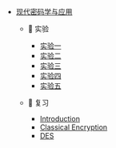 - [现代密码学与应用](course/cryptography/)
  - 🔬 实验
    - [实验一](course/cryptography/lab-1.md "Many Time Pad - 实验 - 现代密码学与应用")
    - [实验二](course/cryptography/lab-2.md "离散对数求解 - 实验 - 现代密码学与应用")
    - [实验三](course/cryptography/lab-3.md "CBC 和 CTR 模式下的 AES - 实验 - 现代密码学与应用")
    - [实验四](course/cryptography/lab-4.md "RSA 中公开的模数 N - 实验 - 现代密码学与应用")
    - [实验五](course/cryptography/lab-5.md "视频大文件验证 - 实验 - 现代密码学与应用")

  - 💯 复习
    - [Introduction](course/cryptography/summary-introduction.md "Introduction - 复习 - 现代密码学与应用")
    - [Classical Encryption](course/cryptography/summary-classical-encryption.md "Classical Encryption - 复习 - 现代密码学与应用")
    - [DES](course/cryptography/summary-des.md "DES - 复习 - 现代密码学与应用")